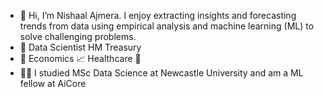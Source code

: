 - 👋 Hi, I’m Nishaal Ajmera. I enjoy extracting insights and forecasting trends from data using empirical analysis and machine learning (ML) to solve challenging problems.  
- 💼 Data Scientist HM Treasury 
- 🤔 Economics 📈 Healthcare 🏥
- :man_student: I studied MSc Data Science at Newcastle University and am a ML fellow at AiCore


<!---
nishaalajmera/nishaalajmera is a ✨ special ✨ repository because its `README.md` (this file) appears on your GitHub profile.
You can click the Preview link to take a look at your changes.
--->
